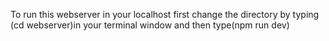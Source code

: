 To run this webserver in your localhost first change the directory by typing (cd webserver)in your terminal window and then type(npm run dev)